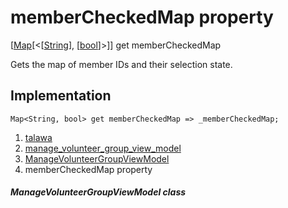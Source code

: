 
<div>

# memberCheckedMap property

</div>



[[Map](https://api.flutter.dev/flutter/dart-core/Map-class.html)[\<[[String](https://api.flutter.dev/flutter/dart-core/String-class.html)],
[[bool](https://api.flutter.dev/flutter/dart-core/bool-class.html)]\>]]
get memberCheckedMap



Gets the map of member IDs and their selection state.



## Implementation

``` language-dart
Map<String, bool> get memberCheckedMap => _memberCheckedMap;
```








1.  [talawa](../../index.md)
2.  [manage_volunteer_group_view_model](../../view_model_after_auth_view_models_event_view_models_manage_volunteer_group_view_model/)
3.  [ManageVolunteerGroupViewModel](../../view_model_after_auth_view_models_event_view_models_manage_volunteer_group_view_model/ManageVolunteerGroupViewModel-class.md)
4.  memberCheckedMap property

##### ManageVolunteerGroupViewModel class







